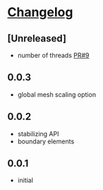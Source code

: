 # [Changelog](https://keepachangelog.com/en/1.0.0/)

## [Unreleased]

- number of threads [PR#9](https://github.com/simbilod/meshwell/pull/9)

## 0.0.3

- global mesh scaling option

## 0.0.2

- stabilizing API
- boundary elements

## 0.0.1

- initial
